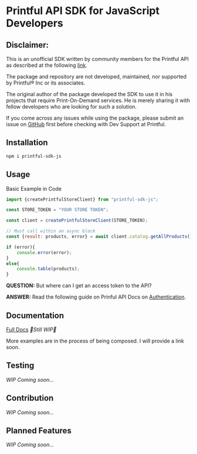 # Printful API SDK for JavaScript Developers

## Disclaimer:
This is an unofficial SDK written by community members for the Printful API as described at the following [link](https://developers.printful.com/docs/).

The package and repository are not developed, maintained, nor supported by  Printful® Inc or its associates.

The original author of the package developed the SDK to use it in his projects that require Print-On-Demand services. He is merely sharing it with fellow developers who are looking for such a solution.

If you come across any issues while using the package, please submit an issue on [GitHub](https://github.com/artT14/printful-sdk-js/issues) first before checking with Dev Support at Printful.

## Installation
```bash
npm i printful-sdk-js
```

## Usage
Basic Example in Code
```js
import {createPrintfulStoreClient} from "printful-sdk-js";

const STORE_TOKEN = "YOUR STORE TOKEN";

const client = createPrintfulStoreClient(STORE_TOKEN);

// Must call within an async block
const {result: products, error} = await client.catalog.getAllProducts();

if (error){
	console.error(error);
}
else{
	console.table(products);
}
```
**QUESTION:** But where can I get an access token to the API?

**ANSWER:** Read the following guide on Prinful API Docs on [Authentication](https://developers.printful.com/docs/?_gl=1*1sbmfdi*_ga*NDMzMTM2Mjk0LjE2ODcyMzU3MDc.*_ga_EZ4XVRL864*MTY4ODc3OTM1NC4xMi4xLjE2ODg3ODEwMzYuMTAuMC4w#tag/Authorization).

## Documentation

[Full Docs](https://printful-sdk-js.netlify.app/docs/intro)
*🚧Still WIP🚧* 

More examples are in the process of being composed. I will provide a link soon.

## Testing
*WIP* *Coming soon...*

## Contribution
*WIP* *Coming soon...*

## Planned Features
*WIP* *Coming soon...*
